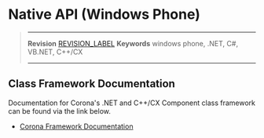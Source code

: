 # Native API (Windows Phone)

> --------------------- ------------------------------------------------------------------------------------------
> __Revision__          [REVISION_LABEL](REVISION_URL)
> __Keywords__          windows phone, .NET, C\#, VB.NET, C++/CX
> --------------------- ------------------------------------------------------------------------------------------

## Class Framework Documentation

Documentation for Corona's .NET and C++/CX Component class framework can be found via the link below.

* [Corona Framework Documentation](html/index.html)
